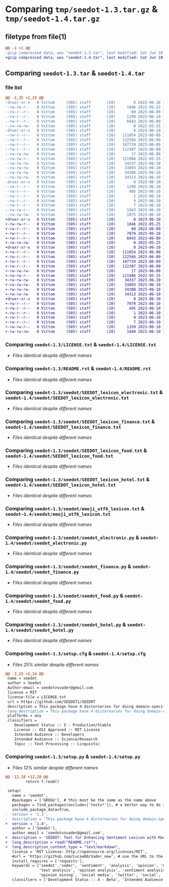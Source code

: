 # Comparing `tmp/seedot-1.3.tar.gz` & `tmp/seedot-1.4.tar.gz`

## filetype from file(1)

```diff
@@ -1 +1 @@
-gzip compressed data, was "seedot-1.3.tar", last modified: Sat Jun 10 14:04:27 2023, max compression
+gzip compressed data, was "seedot-1.4.tar", last modified: Sat Jun 10 14:25:55 2023, max compression
```

## Comparing `seedot-1.3.tar` & `seedot-1.4.tar`

### file list

```diff
@@ -1,25 +1,25 @@
-drwxr-xr-x   0 Vittom     (505) staff       (20)        0 2023-06-10 14:04:27.787830 seedot-1.3/
--rw-rw-r--   0 Vittom     (505) staff       (20)     1046 2022-05-25 14:57:47.000000 seedot-1.3/LICENSE.txt
--rw-r--r--   0 Vittom     (505) staff       (20)       60 2023-06-09 17:22:08.000000 seedot-1.3/MANIFEST.in
--rw-r--r--   0 Vittom     (505) staff       (20)     1299 2023-06-10 14:04:27.788040 seedot-1.3/PKG-INFO
--rw-r--r--   0 Vittom     (505) staff       (20)     6043 2023-06-09 16:55:58.000000 seedot-1.3/README.rst
--rw-rw-rw-   0 Vittom     (505) staff       (20)        0 2022-05-25 14:52:50.000000 seedot-1.3/__init__.py
-drwxr-xr-x   0 Vittom     (505) staff       (20)        0 2023-06-10 14:04:27.783795 seedot-1.3/seedot/
--rw-r--r--   0 Vittom     (505) staff       (20)   111054 2023-06-09 14:07:59.000000 seedot-1.3/seedot/SEEDOT_lexicon_electronic.txt
--rw-r--r--   0 Vittom     (505) staff       (20)   122566 2023-06-09 14:08:17.000000 seedot-1.3/seedot/SEEDOT_lexicon_finance.txt
--rw-r--r--   0 Vittom     (505) staff       (20)   107729 2023-06-09 14:07:23.000000 seedot-1.3/seedot/SEEDOT_lexicon_food.txt
--rw-r--r--   0 Vittom     (505) staff       (20)   112307 2023-06-09 14:08:30.000000 seedot-1.3/seedot/SEEDOT_lexicon_hotel.txt
--rw-rw-rw-   0 Vittom     (505) staff       (20)       17 2023-06-09 15:09:32.000000 seedot-1.3/seedot/__init__.py
--rw-rw-r--   0 Vittom     (505) staff       (20)   121986 2022-05-25 15:33:30.000000 seedot-1.3/seedot/emoji_utf8_lexicon.txt
--rw-rw-rw-   0 Vittom     (505) staff       (20)    34337 2023-06-10 14:02:50.000000 seedot-1.3/seedot/seedot_electronic.py
--rw-rw-rw-   0 Vittom     (505) staff       (20)    33893 2023-06-10 14:02:13.000000 seedot-1.3/seedot/seedot_finance.py
--rw-rw-rw-   0 Vittom     (505) staff       (20)    34308 2023-06-10 14:02:32.000000 seedot-1.3/seedot/seedot_food.py
--rw-rw-rw-   0 Vittom     (505) staff       (20)    34313 2023-06-10 14:03:23.000000 seedot-1.3/seedot/seedot_hotel.py
-drwxr-xr-x   0 Vittom     (505) staff       (20)        0 2023-06-10 14:04:27.787377 seedot-1.3/seedot.egg-info/
--rw-r--r--   0 Vittom     (505) staff       (20)     1299 2023-06-10 14:04:27.000000 seedot-1.3/seedot.egg-info/PKG-INFO
--rw-r--r--   0 Vittom     (505) staff       (20)      495 2023-06-10 14:04:27.000000 seedot-1.3/seedot.egg-info/SOURCES.txt
--rw-r--r--   0 Vittom     (505) staff       (20)        1 2023-06-10 14:04:27.000000 seedot-1.3/seedot.egg-info/dependency_links.txt
--rw-r--r--   0 Vittom     (505) staff       (20)        9 2023-06-10 14:04:27.000000 seedot-1.3/seedot.egg-info/requires.txt
--rw-r--r--   0 Vittom     (505) staff       (20)        7 2023-06-10 14:04:27.000000 seedot-1.3/seedot.egg-info/top_level.txt
--rw-rw-r--   0 Vittom     (505) staff       (20)     1563 2023-06-10 14:04:27.788660 seedot-1.3/setup.cfg
--rw-rw-rw-   0 Vittom     (505) staff       (20)     1875 2023-06-10 14:04:14.000000 seedot-1.3/setup.py
+drwxr-xr-x   0 Vittom     (505) staff       (20)        0 2023-06-10 14:25:55.561166 seedot-1.4/
+-rw-rw-r--   0 Vittom     (505) staff       (20)     1046 2022-05-25 14:57:47.000000 seedot-1.4/LICENSE.txt
+-rw-r--r--   0 Vittom     (505) staff       (20)       60 2023-06-09 17:22:08.000000 seedot-1.4/MANIFEST.in
+-rw-r--r--   0 Vittom     (505) staff       (20)     7079 2023-06-10 14:25:55.561325 seedot-1.4/PKG-INFO
+-rw-r--r--   0 Vittom     (505) staff       (20)     6043 2023-06-09 16:55:58.000000 seedot-1.4/README.rst
+-rw-rw-rw-   0 Vittom     (505) staff       (20)        0 2022-05-25 14:52:50.000000 seedot-1.4/__init__.py
+drwxr-xr-x   0 Vittom     (505) staff       (20)        0 2023-06-10 14:25:55.559210 seedot-1.4/seedot/
+-rw-r--r--   0 Vittom     (505) staff       (20)   111054 2023-06-09 14:07:59.000000 seedot-1.4/seedot/SEEDOT_lexicon_electronic.txt
+-rw-r--r--   0 Vittom     (505) staff       (20)   122566 2023-06-09 14:08:17.000000 seedot-1.4/seedot/SEEDOT_lexicon_finance.txt
+-rw-r--r--   0 Vittom     (505) staff       (20)   107729 2023-06-09 14:07:23.000000 seedot-1.4/seedot/SEEDOT_lexicon_food.txt
+-rw-r--r--   0 Vittom     (505) staff       (20)   112307 2023-06-09 14:08:30.000000 seedot-1.4/seedot/SEEDOT_lexicon_hotel.txt
+-rw-rw-rw-   0 Vittom     (505) staff       (20)       17 2023-06-09 15:09:32.000000 seedot-1.4/seedot/__init__.py
+-rw-rw-r--   0 Vittom     (505) staff       (20)   121986 2022-05-25 15:33:30.000000 seedot-1.4/seedot/emoji_utf8_lexicon.txt
+-rw-rw-rw-   0 Vittom     (505) staff       (20)    34337 2023-06-10 14:02:50.000000 seedot-1.4/seedot/seedot_electronic.py
+-rw-rw-rw-   0 Vittom     (505) staff       (20)    33893 2023-06-10 14:02:13.000000 seedot-1.4/seedot/seedot_finance.py
+-rw-rw-rw-   0 Vittom     (505) staff       (20)    34308 2023-06-10 14:02:32.000000 seedot-1.4/seedot/seedot_food.py
+-rw-rw-rw-   0 Vittom     (505) staff       (20)    34313 2023-06-10 14:03:23.000000 seedot-1.4/seedot/seedot_hotel.py
+drwxr-xr-x   0 Vittom     (505) staff       (20)        0 2023-06-10 14:25:55.560857 seedot-1.4/seedot.egg-info/
+-rw-r--r--   0 Vittom     (505) staff       (20)     7079 2023-06-10 14:25:55.000000 seedot-1.4/seedot.egg-info/PKG-INFO
+-rw-r--r--   0 Vittom     (505) staff       (20)      495 2023-06-10 14:25:55.000000 seedot-1.4/seedot.egg-info/SOURCES.txt
+-rw-r--r--   0 Vittom     (505) staff       (20)        1 2023-06-10 14:25:55.000000 seedot-1.4/seedot.egg-info/dependency_links.txt
+-rw-r--r--   0 Vittom     (505) staff       (20)        9 2023-06-10 14:25:55.000000 seedot-1.4/seedot.egg-info/requires.txt
+-rw-r--r--   0 Vittom     (505) staff       (20)        7 2023-06-10 14:25:55.000000 seedot-1.4/seedot.egg-info/top_level.txt
+-rw-rw-r--   0 Vittom     (505) staff       (20)     1359 2023-06-10 14:25:55.561885 seedot-1.4/setup.cfg
+-rw-rw-rw-   0 Vittom     (505) staff       (20)     1849 2023-06-10 14:25:35.000000 seedot-1.4/setup.py
```

### Comparing `seedot-1.3/LICENSE.txt` & `seedot-1.4/LICENSE.txt`

 * *Files identical despite different names*

### Comparing `seedot-1.3/README.rst` & `seedot-1.4/README.rst`

 * *Files identical despite different names*

### Comparing `seedot-1.3/seedot/SEEDOT_lexicon_electronic.txt` & `seedot-1.4/seedot/SEEDOT_lexicon_electronic.txt`

 * *Files identical despite different names*

### Comparing `seedot-1.3/seedot/SEEDOT_lexicon_finance.txt` & `seedot-1.4/seedot/SEEDOT_lexicon_finance.txt`

 * *Files identical despite different names*

### Comparing `seedot-1.3/seedot/SEEDOT_lexicon_food.txt` & `seedot-1.4/seedot/SEEDOT_lexicon_food.txt`

 * *Files identical despite different names*

### Comparing `seedot-1.3/seedot/SEEDOT_lexicon_hotel.txt` & `seedot-1.4/seedot/SEEDOT_lexicon_hotel.txt`

 * *Files identical despite different names*

### Comparing `seedot-1.3/seedot/emoji_utf8_lexicon.txt` & `seedot-1.4/seedot/emoji_utf8_lexicon.txt`

 * *Files identical despite different names*

### Comparing `seedot-1.3/seedot/seedot_electronic.py` & `seedot-1.4/seedot/seedot_electronic.py`

 * *Files identical despite different names*

### Comparing `seedot-1.3/seedot/seedot_finance.py` & `seedot-1.4/seedot/seedot_finance.py`

 * *Files identical despite different names*

### Comparing `seedot-1.3/seedot/seedot_food.py` & `seedot-1.4/seedot/seedot_food.py`

 * *Files identical despite different names*

### Comparing `seedot-1.3/seedot/seedot_hotel.py` & `seedot-1.4/seedot/seedot_hotel.py`

 * *Files identical despite different names*

### Comparing `seedot-1.3/setup.cfg` & `seedot-1.4/setup.cfg`

 * *Files 25% similar despite different names*

```diff
@@ -2,15 +2,14 @@
 name = seedot
 author = Seedot
 Author-email = seedotvsvader@gmail.com
 license = MIT
 license-file = LICENSE.txt
 url = https://github.com/SEEDOT1/SEEDOT
 description = This package have 4 dictornaries for doing domain-specific sentiment analysis, the domain are: Food, Finance, Electornic, Hotel. This package work as an extension of the VADER package.
-long_description = This package have 4 dictornaries for doing domain-specific sentiment analysis, the domain are: Food, Finance, Electornic, Hotel. This package work as an extension of the VADER package.
 platforms = any
 classifiers = 
 	Development Status :: 5 - Production/Stable
 	License :: OSI Approved :: MIT License
 	Intended Audience :: Developers
 	Intended Audience :: Science/Research
 	Topic :: Text Processing :: Linguistic
```

### Comparing `seedot-1.3/setup.py` & `seedot-1.4/setup.py`

 * *Files 12% similar despite different names*

```diff
@@ -12,18 +12,20 @@
         return f.read()
 
 setup(
   name = 'seedot',
   #packages = ['GROGU'], # this must be the same as the name above
   packages = find_packages(exclude=['tests*']), # a better way to do it than the line above -- this way no typo/transpo errors
   include_package_data=True,
-  version = '1.3',
-  description = 'This package have 4 dictornaries for doing domain-specific sentiment analysis, the domain are: Food, Finance, Electornic, Hotel. This package work as an extension of the VADER package.',
+  version = '1.4',
   author = ['Seedot'],
   author_email = 'seedotvsvader@gmail.com',
+  description = 'SEEDOT: Tool for Enhancing Sentiment Lexicon with Machine Learning',
+  long_description = read("README.rst"),
+  long_description_content_type = "text/markdown",
   license = 'MIT License: http://opensource.org/licenses/MIT',
   #url = 'https://github.com/Lucaa00/Vader_new', # use the URL to the github repo
   install_requires = ['requests'],
   keywords = ['seedot','vader', 'sentiment', 'analysis', 'opinion', 'mining', 'nlp', 'text', 'data',
               'text analysis', 'opinion analysis', 'sentiment analysis', 'text mining', 'twitter sentiment',
               'opinion mining', 'social media', 'twitter', 'social', 'media'], # arbitrary keywords
   classifiers = ['Development Status :: 4 - Beta', 'Intended Audience :: Science/Research',
```

